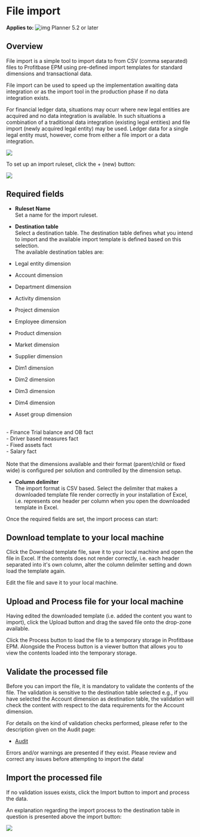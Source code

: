 # File import

**Applies to:** ![img](https://profitbasedocs.blob.core.windows.net/icons/yes-icon.png) Planner 5.2 or later

## Overview

File import is a simple tool to import data to from CSV (comma separated) files to Profitbase EPM using pre-defined import templates for standard dimensions and transactional data.<br/>

File import can be used to speed up the implementation awaiting data integration or as the import tool in the production phase if no data integration exists.<br/>

For financial ledger data, situations may ocurr where new legal entities are acquired and no data integration is available. In such situations a combination of a traditional data integration (existing legal entities) and file import (newly acquired legal entity) may be used. Ledger data for a single legal entity must, however, come from either a file import or a data integration.<br/>

![](https://profitbasedocs.blob.core.windows.net/enduserhelp/images/FileImportOverview.JPG)

To set up an import ruleset, click the + (new) button:

![](https://profitbasedocs.blob.core.windows.net/enduserhelp/images/FileImportNew.JPG)

## Required fields

- **Ruleset Name**<br/>
Set a name for the import ruleset.
- **Destination table**<br/>
Select a destination table. The destination table defines what you intend to import and the available import template is defined based on this selection.<br/>
The available destination tables are:<br/>

- Legal entity dimension<br/>
- Account dimension<br/>
- Department dimension<br/>
- Activity dimension<br/>
- Project dimension<br/>
- Employee dimension<br/>
- Product dimension<br/>
- Market dimension<br/>
- Supplier dimension<br/>
- Dim1 dimension<br/>
- Dim2 dimension<br/>
- Dim3 dimension<br/>
- Dim4 dimension<br/>
- Asset group dimension<br/>
<br/>
- Finance Trial balance and OB fact<br/>
- Driver based measures fact<br/>
- Fixed assets fact<br/>
- Salary fact<br/>
<br/>
Note that the dimensions available and their format (parent/child or fixed wide) is configured per solution and controlled by the dimension setup.<br/>

- **Column delimiter**<br/>
The import format is CSV based. Select the delimiter that makes a downloaded template file render correctly in your installation of Excel, i.e. represents one header per column when you open the downloaded template in Excel.<br/>

Once the required fields are set, the import process can start:<br/>

## Download template to your local machine

Click the Download template file, save it to your local machine and open the file in Excel. If the contents does not render correctly, i.e. each header separated into it's own column, alter the column delimiter setting and down load the template again.

Edit the file and save it to your local machine.

## Upload and Process file for your local machine

Having edited the downloaded template (i.e. added the content you want to import), click the Upload button and drag the saved file onto the drop-zone available.

Click the Process button to load the file to a temporary storage in Profitbase EPM. Alongside the Process button is a viewer button that allows you to view the contents loaded into the temporary storage.

## Validate the processed file

Before you can import the file, it is mandatory to validate the contents of the file. The validation is sensitive to the destination table selected e.g., if you have selected the Account dimension as destination table, the validation will check the content with respect to the data requirements for the Account dimension.<br/>

For details on the kind of validation checks performed, please refer to the description given on the Audit page:

-  [Audit](audit.md)

Errors and/or warnings are presented if they exist. Please review and correct any issues before attempting to import the data!

## Import the processed file

If no validation issues exists, click the Import button to import and process the data.

An explanation regarding the import process to the destination table in question is presented above the import button:

![](https://profitbasedocs.blob.core.windows.net/enduserhelp/images/FileImportImport.JPG)

